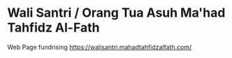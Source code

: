 # Wali Santri / Orang Tua Asuh Ma'had Tahfidz Al-Fath
Web Page fundrising
https://walisantri.mahadtahfidzalfath.com/
